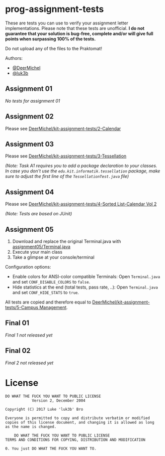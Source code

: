 # prog-assignment-tests

These are tests you can use to verify your assignment letter implementations. Please note that these tests are unofficial. **I do not guarantee that your solution is bug-free, complete and/or will give full points when surpassing 100% of the tests.**

Do not upload any of the files to the Praktomat!

Authors:
- [@DeerMichel](https://github.com/DeerMichel)
- [@luk3b](https://github.com/luk3b)

## Assignment 01
_No tests for assignment 01_

## Assignment 02
Please see [DeerMichel/kit-assignment-tests/2-Calendar](https://github.com/DeerMichel/kit-assignment-tests/tree/master/2-Calendar)

## Assignment 03
Please see [DeerMichel/kit-assignment-tests/3-Tessellation](https://github.com/DeerMichel/kit-assignment-tests/tree/master/3-Tessellation)

_(Note: Task A1 requires you to add a package declaration to your classes. In case you don't use the `edu.kit.informatik.tessellation` package, make sure to adjust the first line of the `TessellationTest.java` file)_

## Assignment 04
Please see [DeerMichel/kit-assignment-tests/4-Sorted List-Calendar Vol 2](https://github.com/DeerMichel/kit-assignment-tests/tree/master/4-Sorted%20List-Calendar%20Vol%202)

_(Note: Tests are based on JUnit)_

## Assignment 05
1. Download and replace the original Terminal.java with [assignment05/Terminal.java](https://github.com/luk3b/prog-assignment-tests/tree/master/assignment05/Terminal.java)
2. Execute your main class
3. Take a glimpse at your console/terminal

Configuration options:
- Enable colors for ANSI-color compatible Terminals: Open `Terminal.java` and set `CONF_DISABLE_COLORS` to `false`.
- Hide statistics at the end (total tests, pass rate, ..): Open `Terminal.java` and set `CONF_HIDE_STATS` to `true`.

All tests are copied and therefore equal to [DeerMichel/kit-assignment-tests/5-Campus Management](https://github.com/DeerMichel/kit-assignment-tests/tree/master/5-Campus%20Management).

## Final 01
_Final 1 not released yet_

## Final 02
_Final 2 not released yet_

# License
```
DO WHAT THE FUCK YOU WANT TO PUBLIC LICENSE
            Version 2, December 2004

Copyright (C) 2017 Luke 'luk3b' Bro

Everyone is permitted to copy and distribute verbatim or modified
copies of this license document, and changing it is allowed as long
as the name is changed.

    DO WHAT THE FUCK YOU WANT TO PUBLIC LICENSE
TERMS AND CONDITIONS FOR COPYING, DISTRIBUTION AND MODIFICATION

0. You just DO WHAT THE FUCK YOU WANT TO.
```
